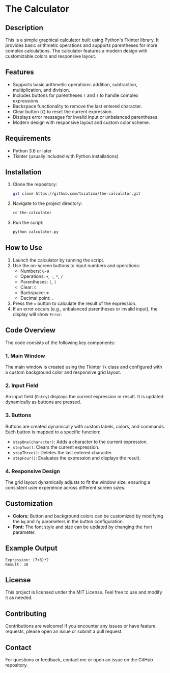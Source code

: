 # The Calculator

## Description
This is a simple graphical calculator built using Python's Tkinter library. It provides basic arithmetic operations and supports parentheses for more complex calculations. The calculator features a modern design with customizable colors and responsive layout.

## Features
- Supports basic arithmetic operations: addition, subtraction, multiplication, and division.
- Includes buttons for parentheses `(` and `)` to handle complex expressions.
- Backspace functionality to remove the last entered character.
- Clear button (`C`) to reset the current expression.
- Displays error messages for invalid input or unbalanced parentheses.
- Modern design with responsive layout and custom color scheme.

## Requirements
- Python 3.6 or later
- Tkinter (usually included with Python installations)

## Installation
1. Clone the repository:
   ```bash
   git clone https://github.com/tsiatima/the-calculator.git
   ```
2. Navigate to the project directory:
   ```bash
   cd the-calculator
   ```
3. Run the script:
   ```bash
   python calculator.py
   ```

## How to Use
1. Launch the calculator by running the script.
2. Use the on-screen buttons to input numbers and operations:
   - Numbers: `0-9`
   - Operations: `+`, `-`, `*`, `/`
   - Parentheses: `(`, `)`
   - Clear: `C`
   - Backspace: `⌫`
   - Decimal point: `.`
3. Press the `=` button to calculate the result of the expression.
4. If an error occurs (e.g., unbalanced parentheses or invalid input), the display will show `Error`.

## Code Overview
The code consists of the following key components:

### 1. Main Window
The main window is created using the Tkinter `Tk` class and configured with a custom background color and responsive grid layout.

### 2. Input Field
An input field (`Entry`) displays the current expression or result. It is updated dynamically as buttons are pressed.

### 3. Buttons
Buttons are created dynamically with custom labels, colors, and commands. Each button is mapped to a specific function:
- `stepOne(character)`: Adds a character to the current expression.
- `stepTwo()`: Clears the current expression.
- `stepThree()`: Deletes the last entered character.
- `stepFour()`: Evaluates the expression and displays the result.

### 4. Responsive Design
The grid layout dynamically adjusts to fit the window size, ensuring a consistent user experience across different screen sizes.

## Customization
- **Colors:** Button and background colors can be customized by modifying the `bg` and `fg` parameters in the button configuration.
- **Font:** The font style and size can be updated by changing the `font` parameter.

## Example Output
```
Expression: (7+8)*2
Result: 30
```

## License
This project is licensed under the MIT License. Feel free to use and modify it as needed.

## Contributing
Contributions are welcome! If you encounter any issues or have feature requests, please open an issue or submit a pull request.

## Contact
For questions or feedback, contact me or open an issue on the GitHub repository.

